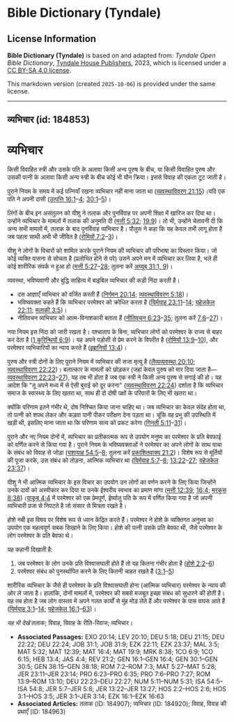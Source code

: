 # Bible Dictionary (Tyndale)

## License Information

**Bible Dictionary (Tyndale)** is based on and adapted from: _Tyndale Open Bible Dictionary_, [Tyndale House Publishers](https://tyndaleopenresources.com/), 2023, which is licensed under a [CC BY-SA 4.0 license](https://creativecommons.org/licenses/by-sa/4.0/legalcode.en).

This markdown version (created `2025-10-06`) is provided under the same license.



--------------------------------

## व्यभिचार (id: 184853)

व्यभिचार
========

किसी विवाहित स्त्री और उसके पति के अलावा किसी अन्य पुरुष के बीच, या किसी विवाहित पुरुष और उसकी पत्नी के अलावा किसी अन्य स्त्री के बीच कोई भी यौन क्रिया। इससे विवाह की एकता टूट जाती है।

पुराने नियम के समय में कई पत्नियाँ रखना व्यभिचार नहीं माना जाता था ([व्यवस्थाविवरण 21:15](https://ref.ly/Deut21:15))।यदि एक पति ने अपनी दासी ([उत्पत्ति 16:1](https://ref.ly/Gen16:1-Gen16:4)–[4](https://ref.ly/Gen16:1-Gen16:4); [30:1](https://ref.ly/Gen30:1-Gen30:5)–[5](https://ref.ly/Gen30:1-Gen30:5))।

लिंगों के बीच इन असंतुलन को यीशु ने तलाक और पुनर्विवाह पर अपनी शिक्षा में खारिज कर दिया था। उन्होंने व्यभिचार के मामलों में तलाक की अनुमति दी ([मत्ती 5:32](https://ref.ly/Matt5:32); [19:9](https://ref.ly/Matt19:9))। तो भी, उन्होंने चेतावनी दी कि अन्य सभी मामलों में, तलाक के बाद पुनर्विवाह व्यभिचार है। पौलुस ने कहा कि यह केवल तभी लागू होता है जब पहला साथी अभी भी जीवित है ([रोमियों 7:2](https://ref.ly/Rom7:2-Rom7:3)–[3](https://ref.ly/Rom7:2-Rom7:3))।

यीशु ने लोगों के विचारों को शामिल करके पुराने नियम की व्यभिचार की परिभाषा का विस्तार किया। जो कोई व्यक्ति वासना से सोचता है (प्रलोभित होने से परे) उसने अपने मन में व्यभिचार कर लिया है, भले ही कोई शारीरिक संपर्क न हुआ हो ([मत्ती 5:27](https://ref.ly/Matt5:27-Matt5:28)–[28](https://ref.ly/Matt5:27-Matt5:28); तुलना करें [अय्यूब 31:1, 9](https://ref.ly/Job31:1))।

व्यवस्था, भविष्यवाणी और बुद्धि साहित्य में बाइबिल व्यभिचार की कड़ी निंदा करती है।

* दस आज्ञाएँ व्यभिचार को वर्जित करती हैं ([निर्गमन 20:14](https://ref.ly/Exod20:14); [व्यवस्थाविवरण 5:18](https://ref.ly/Deut5:18))।
* भविष्यवक्ता कहते हैं कि व्यभिचार परमेश्वर को क्रोधित करता है ([यिर्मयाह 23:11](https://ref.ly/Jer23:11-Jer23:14)–[14](https://ref.ly/Jer23:11-Jer23:14); [यहेजकेल 22:11](https://ref.ly/Ezek22:11); [मलाकी 3:5](https://ref.ly/Mal3:5))।
* नीतिवचन व्यभिचार को आत्म\-विनाशकारी बताता हैं ([नीतिवचन 6:23](https://ref.ly/Prov6:23-Prov6:35)–[35](https://ref.ly/Prov6:23-Prov6:35); तुलना करें [7:6](https://ref.ly/Prov7:6-Prov7:27)–[27](https://ref.ly/Prov7:6-Prov7:27))।

नया नियम इस निंदा को जारी रखता है। पश्चाताप के बिना, व्यभिचार लोगों को परमेश्वर के राज्य से बाहर कर देता है ([1 कुरिन्थियों 6:9](https://ref.ly/1Cor6:9))। यह अपने पड़ोसी से प्रेम करने के विपरीत है ([रोमियों 13:9](https://ref.ly/Rom13:9-Rom13:10)–[10](https://ref.ly/Rom13:9-Rom13:10)), और परमेश्वर व्यभिचारियों का न्याय करते हैं ([इब्रानियों 13:4](https://ref.ly/Heb13:4))।

पुरुष और स्त्री दोनों के लिए पुराने नियम में व्यभिचार की सजा मृत्यु है ([लैव्यव्यवस्था 20:10](https://ref.ly/Lev20:10); [व्यवस्थाविवरण 22:22](https://ref.ly/Deut22:22))। बलात्कार के मामलों को छोड़कर (जहां केवल पुरुष को मार दिया जाता है—[व्यवस्थाविवरण 22:23](https://ref.ly/Deut22:23-Deut22:27)–[27](https://ref.ly/Deut22:23-Deut22:27)), यह तब भी होता है जब एक स्त्री ने किसी अन्य पुरुष से सगाई की हो। यह आदेश कि "तू अपने मध्य में से ऐसी बुराई को दूर करना" ([व्यवस्थाविवरण 22:24](https://ref.ly/Deut22:24)) दर्शाता है कि व्यभिचार समाज के स्वास्थ्य के लिए खतरा था, साथ ही दो दोषी पक्षों के परिवारों के लिए भी खतरा था।

क्योंकि परिणाम इतने गंभीर थे, दोष निश्चित किया जाना चाहिए था। जब व्यभिचार का केवल संदेह होता था, तो पत्नी को शपथ लेकर और कड़वा पानी पीकर परीक्षण देना पड़ता था। चूंकि वह प्रभु की उपस्थिति में खड़ी थी, इसलिए माना जाता था कि परिणाम सत्य को प्रकट करेगा ([गिनती 5:11](https://ref.ly/Num5:11-Num5:31)–[31](https://ref.ly/Num5:11-Num5:31))।

पुराने और नए नियम दोनों में, व्यभिचार का प्रतीकात्मक रूप से उपयोग मनुष्य का परमेश्वर के प्रति बेवफाई को वर्णित करने से किया गया है। पुराने नियम के भविष्यवक्ताओं ने परमेश्वर का अपने लोगों के साथ वाचा के संबंध को विवाह से जोड़ा ([यशायाह 54:5](https://ref.ly/Isa54:5-Isa54:8)–[8](https://ref.ly/Isa54:5-Isa54:8); तुलना करें [प्रकाशितवाक्य 21:2](https://ref.ly/Rev21:2))। विशेष रूप से मूर्तियों की पूजा करके, उस संबंध को तोड़ना, आत्मिक व्यभिचार था ([यिर्मयाह 5:7](https://ref.ly/Jer5:7-Jer5:8)–[8](https://ref.ly/Jer5:7-Jer5:8); [13:22](https://ref.ly/Jer13:22-Jer13:27)–[27](https://ref.ly/Jer13:22-Jer13:27); [यहेजकेल 23:37](https://ref.ly/Ezek23:37))।

यीशु ने भी आत्मिक व्यभिचार के इस विचार का उपयोग उन लोगों का वर्णन करने के लिए किया जिन्होंने उनके दावों को अस्वीकार कर दिया या उनके ईश्वरीय स्वभाव का प्रमाण मांगा ([मत्ती 12:39](https://ref.ly/Matt12:39); [16:4](https://ref.ly/Matt16:4); [मरकुस 8:38](https://ref.ly/Mark8:38))।[याकूब 4:4](https://ref.ly/Jas4:4) में परमेश्वर को एक प्रेमपूर्ण, ईर्ष्यालु पति के रूप में वर्णित किया गया है जो अपनी व्यभिचारी प्रजा से निपटते है जो संसार से मित्रता रखते है।

होशे नबी इस विषय पर विशेष रूप से ध्यान केंद्रित करते हैं। परमेश्वर ने होशे के व्यक्तिगत अनुभव का उपयोग एक महत्वपूर्ण सबक सिखाने के लिए किया। होशे की पत्नी उसके प्रति बेवफा थी, जैसे परमेश्वर के लोग परमेश्वर के प्रति बेवफा थे।

यह कहानी दिखाती है:

1. जब परमेश्वर के लोग उनके प्रति विश्वासघाती होते हैं तो यह कितना गंभीर होता है ([होशे 2:2](https://ref.ly/Hos2:2-Hos2:6)–[6](https://ref.ly/Hos2:2-Hos2:6))
2. परमेश्वर संबंध को पुनर्स्थापित करने के लिए कितनी चाहत रखते हैं ([3:1](https://ref.ly/Hos3:1-Hos3:5)–[5](https://ref.ly/Hos3:1-Hos3:5))

शारीरिक व्यभिचार के जैसे ही परमेश्वर के प्रति विश्वासघाती होना (आत्मिक व्यभिचार) परमेश्वर के न्याय की ओर ले जाता है। हालांकि, दोनों मामलों में, परमेश्वर की सबसे मजबूत इच्छा संबंध को सुधारने की होती है। यह तब होता है जब लोग वास्तव में अपने गलत कार्यों से मुंह मोड़ लेते हैं और परमेश्वर के पास वापस आते हैं ([यिर्मयाह 3:1](https://ref.ly/Jer3:1-Jer3:14)–[14](https://ref.ly/Jer3:1-Jer3:14); [यहेजकेल 16:1](https://ref.ly/Ezek16:1-Ezek16:63)–[63](https://ref.ly/Ezek16:1-Ezek16:63))।

*यह भी देखें*  तलाक; विवाह, विवाह के रीति\-रिवाज; व्यभिचार।

* **Associated Passages:** EXO 20:14; LEV 20:10; DEU 5:18; DEU 21:15; DEU 22:22; DEU 22:24; JOB 31:1; JOB 31:9; EZK 22:11; EZK 23:37; MAL 3:5; MAT 5:32; MAT 12:39; MAT 16:4; MAT 19:9; MRK 8:38; 1CO 6:9; 1CO 6:15; HEB 13:4; JAS 4:4; REV 21:2; GEN 16:1–GEN 16:4; GEN 30:1–GEN 30:5; GEN 38:15–GEN 38:18; ROM 7:2–ROM 7:3; MAT 5:27–MAT 5:28; JER 23:11–JER 23:14; PRO 6:23–PRO 6:35; PRO 7:6–PRO 7:27; ROM 13:9–ROM 13:10; DEU 22:23–DEU 22:27; NUM 5:11–NUM 5:31; ISA 54:5–ISA 54:8; JER 5:7–JER 5:8; JER 13:22–JER 13:27; HOS 2:2–HOS 2:6; HOS 3:1–HOS 3:5; JER 3:1–JER 3:14; EZK 16:1–EZK 16:63
* **Associated Articles:** तलाक (ID: 184907); व्यभिचार (ID: 184920); विवाह, विवाह की प्रथाएँ (ID: 184963)

